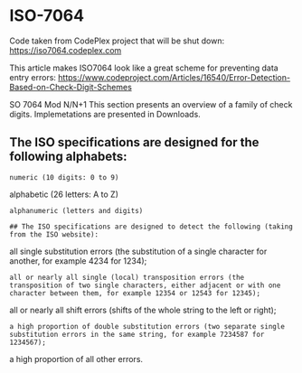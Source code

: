 # ISO-7064

Code taken from CodePlex project that will be shut down: https://iso7064.codeplex.com

This article makes ISO7064 look like a great scheme for preventing data entry errors: https://www.codeproject.com/Articles/16540/Error-Detection-Based-on-Check-Digit-Schemes

SO 7064 Mod N/N+1
This section presents an overview of a family of check digits. Implemetations are presented in Downloads.

## The ISO specifications are designed for the following alphabets:

```
numeric (10 digits: 0 to 9)
```
alphabetic (26 letters: A to Z)
```
alphanumeric (letters and digits)

## The ISO specifications are designed to detect the following (taking from the ISO website):
```
all single substitution errors (the substitution of a single character for another, for example 4234 for 1234);
```
all or nearly all single (local) transposition errors (the transposition of two single characters, either adjacent or with one character between them, for example 12354 or 12543 for 12345);
```
all or nearly all shift errors (shifts of the whole string to the left or right);
```
a high proportion of double substitution errors (two separate single substitution errors in the same string, for example 7234587 for 1234567);
```
a high proportion of all other errors.
```
